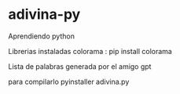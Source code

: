 # adivina-py
Aprendiendo python

Librerias instaladas
colorama : pip install colorama

Lista de palabras generada por el amigo gpt

para compilarlo pyinstaller adivina.py
